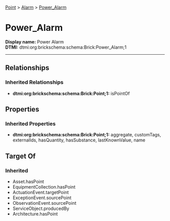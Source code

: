 [Point](../../Point.md) > [Alarm](../Alarm.md) > [Power_Alarm](.)
# Power_Alarm

**Display name:** Power Alarm<br />
**DTMI:** dtmi:org:brickschema:schema:Brick:Power_Alarm;1

---
## Relationships
### Inherited Relationships
* **dtmi:org:brickschema:schema:Brick:Point;1:** isPointOf
## Properties
### Inherited Properties
* **dtmi:org:brickschema:schema:Brick:Point;1:** aggregate, customTags, externalIds, hasQuantity, hasSubstance, lastKnownValue, name
## Target Of
### Inherited
* Asset.hasPoint
* EquipmentCollection.hasPoint
* ActuationEvent.targetPoint
* ExceptionEvent.sourcePoint
* ObservationEvent.sourcePoint
* ServiceObject.producedBy
* Architecture.hasPoint
